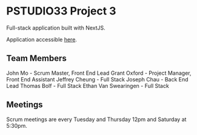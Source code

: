 # PSTUDIO33 Project 3
Full-stack application built with NextJS.

Application accessible [here](https://pstudio33-project2-host.vercel.app/).

## Team Members
John Mo - Scrum Master, Front End Lead
Grant Oxford - Project Manager, Front End Assistant
Jeffrey Cheung - Full Stack
Joseph Chau - Back End Lead
Thomas Bolf - Full Stack
Ethan Van Swearingen - Full Stack

## Meetings
Scrum meetings are every Tuesday and Thursday 12pm and Saturday at 5:30pm.
